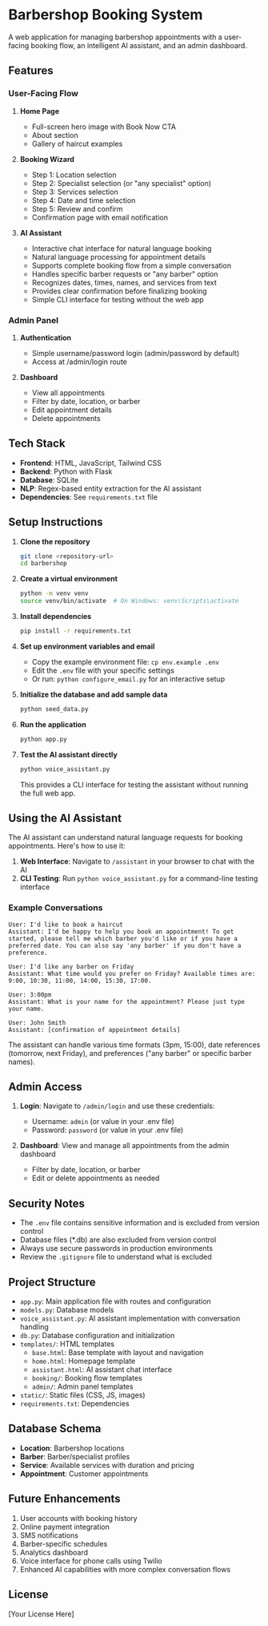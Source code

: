 # Barbershop Booking System

A web application for managing barbershop appointments with a user-facing booking flow, an intelligent AI assistant, and an admin dashboard.

## Features

### User-Facing Flow

1. **Home Page**
   - Full-screen hero image with Book Now CTA
   - About section
   - Gallery of haircut examples

2. **Booking Wizard**
   - Step 1: Location selection
   - Step 2: Specialist selection (or "any specialist" option)
   - Step 3: Services selection
   - Step 4: Date and time selection
   - Step 5: Review and confirm
   - Confirmation page with email notification

3. **AI Assistant**
   - Interactive chat interface for natural language booking
   - Natural language processing for appointment details
   - Supports complete booking flow from a simple conversation
   - Handles specific barber requests or "any barber" option
   - Recognizes dates, times, names, and services from text
   - Provides clear confirmation before finalizing booking
   - Simple CLI interface for testing without the web app

### Admin Panel

1. **Authentication**
   - Simple username/password login (admin/password by default)
   - Access at /admin/login route

2. **Dashboard**
   - View all appointments
   - Filter by date, location, or barber
   - Edit appointment details
   - Delete appointments

## Tech Stack

- **Frontend**: HTML, JavaScript, Tailwind CSS
- **Backend**: Python with Flask
- **Database**: SQLite
- **NLP**: Regex-based entity extraction for the AI assistant
- **Dependencies**: See `requirements.txt` file

## Setup Instructions

1. **Clone the repository**
   ```bash
   git clone <repository-url>
   cd barbershop
   ```

2. **Create a virtual environment**
   ```bash
   python -m venv venv
   source venv/bin/activate  # On Windows: venv\Scripts\activate
   ```

3. **Install dependencies**
   ```bash
   pip install -r requirements.txt
   ```

4. **Set up environment variables and email**
   - Copy the example environment file: `cp env.example .env`
   - Edit the `.env` file with your specific settings
   - Or run: `python configure_email.py` for an interactive setup

5. **Initialize the database and add sample data**
   ```bash
   python seed_data.py
   ```

6. **Run the application**
   ```bash
   python app.py
   ```

7. **Test the AI assistant directly**
   ```bash
   python voice_assistant.py
   ```
   This provides a CLI interface for testing the assistant without running the full web app.

## Using the AI Assistant

The AI assistant can understand natural language requests for booking appointments. Here's how to use it:

1. **Web Interface**: Navigate to `/assistant` in your browser to chat with the AI
2. **CLI Testing**: Run `python voice_assistant.py` for a command-line testing interface

### Example Conversations

```
User: I'd like to book a haircut
Assistant: I'd be happy to help you book an appointment! To get started, please tell me which barber you'd like or if you have a preferred date. You can also say 'any barber' if you don't have a preference.

User: I'd like any barber on Friday
Assistant: What time would you prefer on Friday? Available times are: 9:00, 10:30, 11:00, 14:00, 15:30, 17:00.

User: 3:00pm
Assistant: What is your name for the appointment? Please just type your name.

User: John Smith
Assistant: [confirmation of appointment details]
```

The assistant can handle various time formats (3pm, 15:00), date references (tomorrow, next Friday), and preferences ("any barber" or specific barber names).

## Admin Access

1. **Login**: Navigate to `/admin/login` and use these credentials:
   - Username: `admin` (or value in your .env file)
   - Password: `password` (or value in your .env file)

2. **Dashboard**: View and manage all appointments from the admin dashboard
   - Filter by date, location, or barber
   - Edit or delete appointments as needed

## Security Notes

- The `.env` file contains sensitive information and is excluded from version control
- Database files (*.db) are also excluded from version control
- Always use secure passwords in production environments
- Review the `.gitignore` file to understand what is excluded

## Project Structure

- `app.py`: Main application file with routes and configuration
- `models.py`: Database models
- `voice_assistant.py`: AI assistant implementation with conversation handling
- `db.py`: Database configuration and initialization
- `templates/`: HTML templates
  - `base.html`: Base template with layout and navigation
  - `home.html`: Homepage template
  - `assistant.html`: AI assistant chat interface
  - `booking/`: Booking flow templates
  - `admin/`: Admin panel templates
- `static/`: Static files (CSS, JS, images)
- `requirements.txt`: Dependencies

## Database Schema

- **Location**: Barbershop locations
- **Barber**: Barber/specialist profiles
- **Service**: Available services with duration and pricing
- **Appointment**: Customer appointments

## Future Enhancements

1. User accounts with booking history
2. Online payment integration
3. SMS notifications
4. Barber-specific schedules
5. Analytics dashboard
6. Voice interface for phone calls using Twilio
7. Enhanced AI capabilities with more complex conversation flows

## License

[Your License Here] 